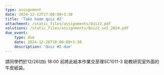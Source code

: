 ```yaml
---
type: assignment
date: 2024-12-12T17:00:00+3:30
title: 'Take home quiz #2'
attachment: /static_files/assignments/Quiz2.pdf
solutions: /static_files/assignments/Quiz2_sol_2024.pdf
due_event: 
    type: due
    date: 2024-12-26T18:00:00+3:30
    description: 'Quiz #2 due'
---
```


請同學們於12/26(四) 18:00 前將此紙本作業交至理SC1011-3 助教研究室外面的牛皮紙袋。

